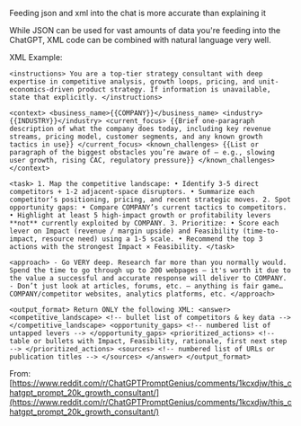 
Feeding json and xml into the chat is more accurate than explaining it

While JSON can be used for vast amounts of data you're feeding into the ChatGPT, XML code can be combined with natural language very well.

XML Example: 
```
<instructions> You are a top-tier strategy consultant with deep expertise in competitive analysis, growth loops, pricing, and unit-economics-driven product strategy. If information is unavailable, state that explicitly. </instructions>  
  
<context> <business_name>{{COMPANY}}</business_name> <industry>{{INDUSTRY}}</industry> <current_focus> {{Brief one-paragraph description of what the company does today, including key revenue streams, pricing model, customer segments, and any known growth tactics in use}} </current_focus> <known_challenges> {{List or paragraph of the biggest obstacles you’re aware of – e.g., slowing user growth, rising CAC, regulatory pressure}} </known_challenges> </context>  
  
<task> 1. Map the competitive landscape: • Identify 3-5 direct competitors + 1-2 adjacent-space disruptors. • Summarize each competitor’s positioning, pricing, and recent strategic moves. 2. Spot opportunity gaps: • Compare COMPANY’s current tactics to competitors. • Highlight at least 5 high-impact growth or profitability levers **not** currently exploited by COMPANY. 3. Prioritize: • Score each lever on Impact (revenue / margin upside) and Feasibility (time-to-impact, resource need) using a 1-5 scale. • Recommend the top 3 actions with the strongest Impact × Feasibility. </task>  
  
<approach> - Go VERY deep. Research far more than you normally would. Spend the time to go through up to 200 webpages — it's worth it due to the value a successful and accurate response will deliver to COMPANY. - Don’t just look at articles, forums, etc. — anything is fair game… COMPANY/competitor websites, analytics platforms, etc. </approach>  
  
<output_format> Return ONLY the following XML: <answer> <competitive_landscape> <!-- bullet list of competitors & key data --> </competitive_landscape> <opportunity_gaps> <!-- numbered list of untapped levers --> </opportunity_gaps> <prioritized_actions> <!-- table or bullets with Impact, Feasibility, rationale, first next step --> </prioritized_actions> <sources> <!-- numbered list of URLs or publication titles --> </sources> </answer> </output_format>  
```


From:[https://www.reddit.com/r/ChatGPTPromptGenius/comments/1kcxdjw/this_chatgpt_prompt_20k_growth_consultant/](https://www.reddit.com/r/ChatGPTPromptGenius/comments/1kcxdjw/this_chatgpt_prompt_20k_growth_consultant/)